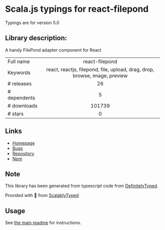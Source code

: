 
# Scala.js typings for react-filepond

Typings are for version 5.0

## Library description:
A handy FilePond adapter component for React

|                    |                 |
| ------------------ | :-------------: |
| Full name          | react-filepond |
| Keywords           | react, reactjs, filepond, file, upload, drag, drop, browse, image, preview |
| # releases         | 26 |
| # dependents       | 5 |
| # downloads        | 101739 |
| # stars            | 0 |

## Links
- [Homepage](https://pqina.nl/filepond)
- [Bugs](https://github.com/pqina/react-filepond/issues)
- [Repository](https://github.com/pqina/react-filepond)
- [Npm](https://www.npmjs.com/package/react-filepond)
    


## Note
This library has been generated from typescript code from [DefinitelyTyped](https://definitelytyped.org).

Provided with :purple_heart: from [ScalablyTyped](https://github.com/oyvindberg/ScalablyTyped)

## Usage
See [the main readme](../../readme.md) for instructions.


